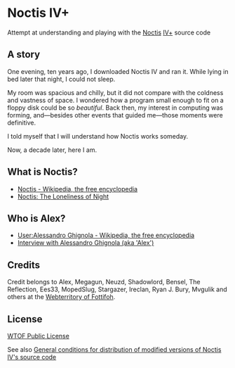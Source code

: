# Noctis IV+
Attempt at understanding and playing with the [Noctis](http://anynowhere.com/bb/index.php?l=D4JeGEdhacS6Srr6NfweDCUh&r=lYUhcug3l3hhX4s6Spx5) [IV+](http://anynowhere.com/bb/posts.php?t=4341) source code

## A story
One evening, ten years ago, I downloaded Noctis IV and ran it. While lying in bed later that night, I could not sleep.

My room was spacious and chilly, but it did not compare with the coldness and vastness of space. I wondered how a program small enough to fit on a floppy disk could be so _beautiful_. Back then, my interest in computing was forming, and—besides other events that guided me—those moments were definitive.

I told myself that I will understand how Noctis works someday.

Now, a decade later, here I am.

## What is Noctis?
- [Noctis - Wikipedia, the free encyclopedia](http://en.wikipedia.org/wiki/Noctis)
- [Noctis: The Loneliness of Night](http://www.eveningoflight.nl/subspecie/2012/10/23/noctis-the-loneliness-of-night)

## Who is Alex?
- [User:Alessandro Ghignola - Wikipedia, the free encyclopedia](http://en.wikipedia.org/wiki/User:Alessandro_Ghignola)
- [Interview with Alessandro Ghignola (aka 'Alex')](http://videogamepotpourri.blogspot.co.uk/2012/05/interview-with-alessandro-ghignola-aka.html)

## Credits
Credit belongs to Alex, Megagun, Neuzd, Shadowlord, Bensel, The Reflection, Ees33, MopedSlug, Stargazer, Ireclan, Ryan J. Bury, Mvgulik and others at the [Webterritory of Fottifoh](http://anynowhere.com).

## License
[WTOF Public License](docs/wpl.htm)

See also [General conditions for distribution of modified versions of Noctis IV's source code](http://anynowhere.com/bb/posts.php?t=409&p=5)
